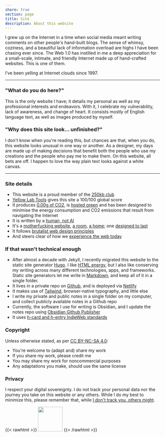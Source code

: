 ```yaml
---
share: true
section: page
title: Site
description: About this website
---
```


I grew up on the Internet in a time when social media meant writing comments on other people's hand-built blogs. The sense of whimsy, coziness, and a beautiful lack of information overload are highs I have been chasing ever since. The Web 1.0 has instilled in me a deep appreciation for a small-scale, intimate, and friendly Internet made up of hand-crafted websites. This is one of them.

I’ve been yelling at Internet clouds since 1997.

---

### "What do you do here?"
This is the only website I have; it details my personal as well as my professional interests and endeavors. With it, I celebrate my vulnerability, lack of awareness, and change of heart. It consists mostly of English language text, as well as images produced by myself.

### "Why does this site look... unfinished?"
I don't know when you're reading this, but chances are that, when you do, this website looks unusual in one way or another. As a designer, my days are made up of making decisions that benefit both the people who use my creations and the people who pay me to make them. On this website, all bets are off. I happen to love the way plain text looks against a white canvas.

---

### Site details
- This website is a proud member of the [250kb club](https://250kb.club/zinzy-website/)
- [Yellow Lab Tools](https://yellowlab.tools/result/got2ipv3ap) gives this site a 100/100 global score
- It produces [0.00g of CO2](https://www.websitecarbon.com/website/zinzy-website/), is [hosted green](https://www.thegreenwebfoundation.org/green-web-check/?url=https%3A%2F%2Fzinzy.website) and has been designed to minimise the energy consumption and CO2 emissions that result from navigating the Internet
- It is written by a [human, not AI](https://notbyai.fyi/)
- It's a [motherfucking website](https://motherfuckingwebsite.com/), [a room](https://a-website-is-a-room.net/), [a home](https://nicochilla.com/my-website-as-a-home/); one [designed to last](https://jeffhuang.com/designed_to_last/)
- It follows [brutalist web design principles](https://brutalist-web.design/)
- And steers clear of how we [experience the web today](https://how-i-experience-web-today.com/)

### If that wasn't technical enough

- After almost a decade with Jekyll, I recently migrated this website to the static site generator [Hugo](https://gohugo.io/). I like [HTML energy](https://html.energy/), but I also like conserving my writing across many different technologies, apps, and frameworks. Static site generators let me write in [Markdown](https://www.markdownguide.org/), and keep all of it in a single folder.
- It lives in a private repo on [Github](https://github.com/zinzy), and is deployed via [Netlify](https://www.netlify.com/)
- It makes use of [Tailwind](https://tailwindcss.com/), browser-native typography, and little else
- I write my private and public notes in a single folder on my computer, and collect publicly available notes in a Github repo
- Currently, the software I use for writing is Obsidian, and I update the notes repo using [Obsidian Github Publisher](https://github.com/ObsidianPublisher/obsidian-github-publisher)
- It uses [h-card and h-entry IndieWeb standards](https://spec.indieweb.org/)

### Copyright

Unless otherwise stated, as per [CC BY-NC-SA 4.0](http://creativecommons.org/licenses/by-nc-sa/4.0/?ref=chooser-v1):

- You're welcome to (adapt and) share my work
- If you share my work, please credit me
- You may share my work for noncommercial purposes
- Any adaptations you make, should use the same license

### Privacy

I respect your digital sovereignty. I do not track your personal data nor the journey you take on this website or any others. While I do my best to minimize this, please remember that, while [I don't track you, others might](https://www.zylstra.org/blog/2020/01/i-dont-track-you-here-but-others-might/).

{{< rawhtml >}}
<a href="/img/banner.svg" target="_blank" rel="noopener noreferrer"><img src="/img/banner.svg" style="width: 80px" alt=""></a>
{{< /rawhtml >}}